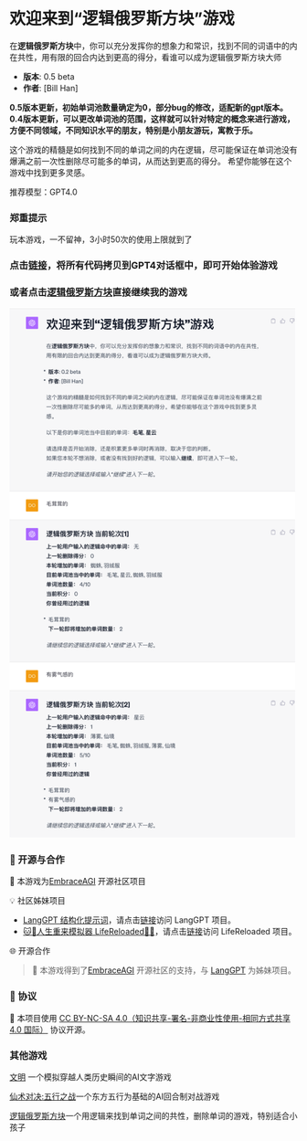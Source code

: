 # 欢迎来到“逻辑俄罗斯方块”游戏
在**逻辑俄罗斯方块**中，你可以充分发挥你的想象力和常识，找到不同的词语中的内在共性，用有限的回合内达到更高的得分，看谁可以成为逻辑俄罗斯方块大师
- **版本**: 0.5 beta
- **作者**: [Bill Han]

**0.5版本更新，初始单词池数量确定为0，部分bug的修改，适配新的gpt版本。**
**0.4版本更新，可以更改单词池的范围，这样就可以针对特定的概念来进行游戏，方便不同领域，不同知识水平的朋友，特别是小朋友游玩，寓教于乐。**

这个游戏的精髓是如何找到不同的单词之间的内在逻辑，尽可能保证在单词池没有爆满之前一次性删除尽可能多的单词，从而达到更高的得分。
希望你能够在这个游戏中找到更多灵感。

推荐模型：GPT4.0

### 郑重提示
玩本游戏，一不留神，3小时50次的使用上限就到了

### 点击[链接](Logical-tetris.txt)，将所有代码拷贝到GPT4对话框中，即可开始体验游戏
### 或者点击[逻辑俄罗斯方块](https://chat.openai.com/share/b5274354-e71f-46aa-8fbf-83c4326c6eb6)直接继续我的游戏

<img src="./screencapture.png" width="500">

### 🤝 开源与合作

🔗 本游戏为[EmbraceAGI](https://github.com/EmbraceAGI) 开源社区项目

💡 社区姊妹项目
* [LangGPT 结构化提示词](http://feishu.langgpt.ai)，请点击[链接](https://github.com/yzfly/LangGPT)访问 LangGPT 项目。
* [🐱🐹人生重来模拟器 LifeReloaded🐹🐱](https://github.com/hamutama/LifeReloaded)，请点击[链接](https://github.com/hamutama/LifeReloaded)访问 LifeReloaded 项目。

🌐 开源合作

> 🔗 本游戏得到了[EmbraceAGI](https://github.com/EmbraceAGI) 开源社区的支持，与 [LangGPT](http://feishu.langgpt.ai) 为姊妹项目。

### 📜 协议

🔗 本项目使用 [CC BY-NC-SA 4.0（知识共享-署名-非商业性使用-相同方式共享 4.0 国际）](https://creativecommons.org/licenses/by-nc-sa/4.0/deed.zh) 协议开源。

### 其他游戏
[文明](https://github.com/bingler1978/civilization) 一个模拟穿越人类历史瞬间的AI文字游戏

[仙术对决:五行之战](https://github.com/bingler1978/the-five-elements)一个东方五行为基础的AI回合制对战游戏

[逻辑俄罗斯方块](https://github.com/bingler1978/Logical-tetris)一个用逻辑来找到单词之间的共性，删除单词的游戏，特别适合小孩子
